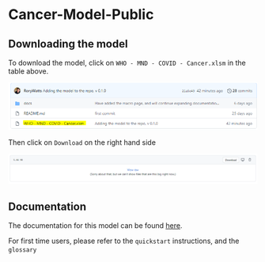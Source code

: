 # Cancer-Model-Public

## Downloading the model

To download the model, click on `WHO - MND - COVID - Cancer.xlsm` in the table above. 

![image-20201117161145137](.\img\readme_download_1.png)

Then click on `Download` on the right hand side

![image-20201117161213223](.\img\readme_download_2.png)

## Documentation

The documentation for this model can be found [here](https://cancer-model-public.readthedocs.io/en/latest/). 

For first time users, please refer to the `quickstart` instructions, and the `glossary`